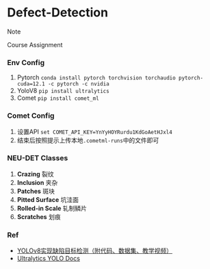 # Defect-Detection
> [!note]
>
> Course Assignment

### Env Config

1. Pytorch `conda install pytorch torchvision torchaudio pytorch-cuda=12.1 -c pytorch -c nvidia`
2. YoloV8  `pip install ultralytics`
3. Comet `pip install comet_ml`

### Comet Config

1. 设置API `set COMET_API_KEY=YnYyHOYRurdu1KdGoAetHJxl4`
2. 结束后按照提示上传本地`.cometml-runs`中的文件即可

### NEU-DET Classes

1. **Crazing** 裂纹
2. **Inclusion** 夹杂
3. **Patches** 斑块
4. **Pitted Surface** 坑洼面
5. **Rolled-in Scale** 轧制鳞片
6. **Scratches** 划痕

### Ref

- [YOLOv8实现缺陷目标检测（附代码、数据集、教学视频）](https://zhuanlan.zhihu.com/p/666040746)
- [Ultralytics YOLO Docs](https://docs.ultralytics.com/modes/)